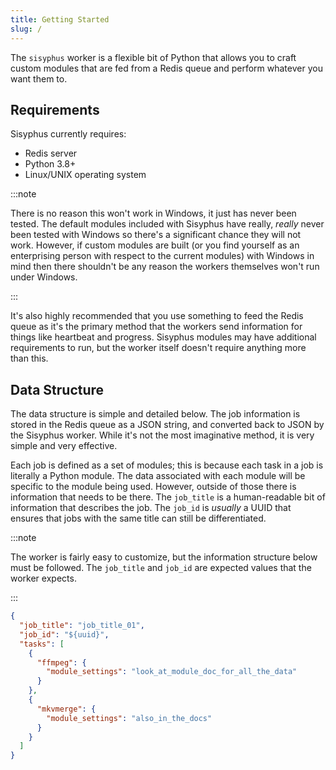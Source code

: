 ```yaml
---
title: Getting Started
slug: /
---
```


The `sisyphus` worker is a flexible bit of Python that allows you to craft custom modules that are fed from a Redis queue and perform whatever you want them to.

## Requirements

Sisyphus currently requires:

- Redis server
- Python 3.8+
- Linux/UNIX operating system

:::note

There is no reason this won't work in Windows, it just has never been tested.  The default modules included with Sisyphus have really, _really_ never been tested with Windows so there's a significant chance they will not work.  However, if custom modules are built (or you find yourself as an enterprising person with respect to the current modules) with Windows in mind then there shouldn't be any reason the workers themselves won't run under Windows.

:::

It's also highly recommended that you use something to feed the Redis queue as it's the primary method that the workers send information for things like heartbeat and progress.  Sisyphus modules may have additional requirements to run, but the worker itself doesn't require anything more than this.

## Data Structure

The data structure is simple and detailed below.  The job information is stored in the Redis queue as a JSON string, and converted back to JSON by the Sisyphus worker.  While it's not the most imaginative method, it is very simple and very effective.

Each job is defined as a set of modules; this is because each task in a job is literally a Python module.  The data associated with each module will be specific to the module being used.  However, outside of those there is information that needs to be there.  The `job_title` is a human-readable bit of information that describes the job.  The `job_id` is _usually_ a UUID that ensures that jobs with the same title can still be differentiated.

:::note

The worker is fairly easy to customize, but the information structure below must be followed.  The `job_title` and `job_id` are expected values that the worker expects.

:::

```json title="Example Data Structure"
{
  "job_title": "job_title_01",
  "job_id": "${uuid}",
  "tasks": [
    {
      "ffmpeg": {
        "module_settings": "look_at_module_doc_for_all_the_data"
      }
    },
    {
      "mkvmerge": {
        "module_settings": "also_in_the_docs"
      }
    }
  ] 
}
```
